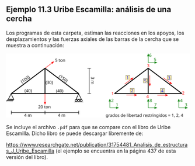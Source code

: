 ##  Ejemplo 11.3 Uribe Escamilla: análisis de una cercha

Los programas de esta carpeta, estiman las reacciones en los apoyos, los desplazamientos y las fuerzas axiales de las barras de la cercha que se muestra a continuación:

![figura](c1_ej_11_3_uribe_escamilla.svg)

Se incluye el archivo `.pdf` para que se compare con el libro de Uribe Escamilla. Dicho libro se puede descargar libremente de:

https://www.researchgate.net/publication/31754481_Analisis_de_estructuras_J_Uribe_Escamilla (el ejemplo se encuentra en la página 437 de esta versión del libro).

